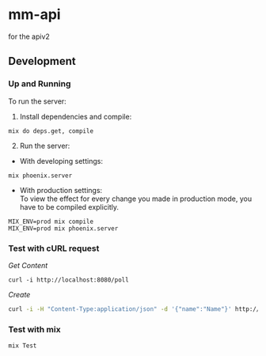 # mm-api
for the apiv2

## Development

### Up and Running

To run the server:

 1. Install dependencies and compile: 
 ```
 mix do deps.get, compile 
 ```
 2. Run the server:  

   * With developing settings:  

 ```
 mix phoenix.server
 ```  

   * With production settings:  
      To view the effect for every change you made in production mode, you have to be compiled explicitly.  
 

 ```
 MIX_ENV=prod mix compile
 MIX_ENV=prod mix phoenix.server
 ```

### Test with cURL request

*Get Content*
```
curl -i http://localhost:8080/poll
```

*Create*
```bash
curl -i -H "Content-Type:application/json" -d '{"name":"Name"}' http://localhost:8080/poll"
``` 
### Test with mix

```bash
mix Test
```